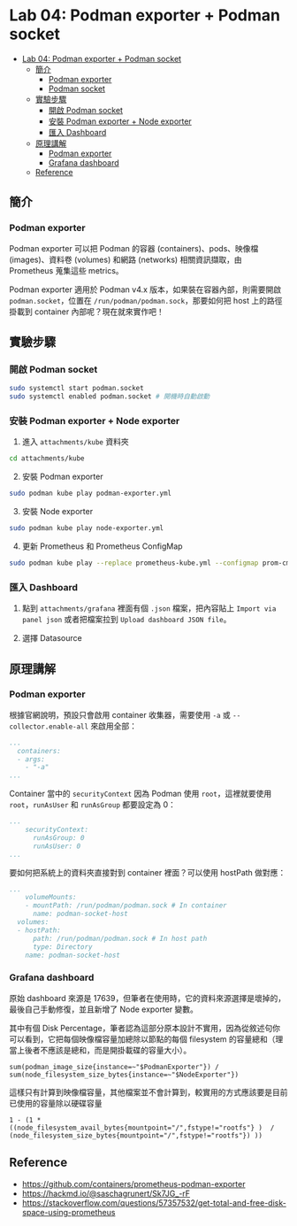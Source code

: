 # Lab 04: Podman exporter + Podman socket

<!-- TOC -->

- [Lab 04: Podman exporter + Podman socket](#lab-04-podman-exporter--podman-socket)
    - [簡介](#%E7%B0%A1%E4%BB%8B)
        - [Podman exporter](#podman-exporter)
        - [Podman socket](#podman-socket)
    - [實驗步驟](#%E5%AF%A6%E9%A9%97%E6%AD%A5%E9%A9%9F)
        - [開啟 Podman socket](#%E9%96%8B%E5%95%9F-podman-socket)
        - [安裝 Podman exporter + Node exporter](#%E5%AE%89%E8%A3%9D-podman-exporter--node-exporter)
        - [匯入 Dashboard](#%E5%8C%AF%E5%85%A5-dashboard)
    - [原理講解](#%E5%8E%9F%E7%90%86%E8%AC%9B%E8%A7%A3)
        - [Podman exporter](#podman-exporter)
        - [Grafana dashboard](#grafana-dashboard)
    - [Reference](#reference)

<!-- /TOC -->

## 簡介

### Podman exporter

Podman exporter 可以把 Podman 的容器 (containers)、pods、映像檔 (images)、資料卷 (volumes) 和網路 (networks) 相關資訊擷取，由 Prometheus 蒐集這些 metrics。

Podman exporter 適用於 Podman v4.x 版本，如果裝在容器內部，則需要開啟 `podman.socket`，位置在 `/run/podman/podman.sock`，那要如何把 host 上的路徑掛載到 container 內部呢？現在就來實作吧！

## 實驗步驟

### 開啟 Podman socket

```bash
sudo systemctl start podman.socket
sudo systemctl enabled podman.socket # 開機時自動啟動
```

### 安裝 Podman exporter + Node exporter

1. 進入 `attachments/kube` 資料夾

```bash
cd attachments/kube
```

2. 安裝 Podman exporter

```bash
sudo podman kube play podman-exporter.yml
```

3. 安裝 Node exporter

```bash
sudo podman kube play node-exporter.yml
```

4. 更新 Prometheus 和 Prometheus ConfigMap

```bash
sudo podman kube play --replace prometheus-kube.yml --configmap prom-cm.yml
```

### 匯入 Dashboard

1. 點到 `attachments/grafana` 裡面有個 `.json` 檔案，把內容貼上 `Import via panel json` 或者把檔案拉到 `Upload dashboard JSON file`。

2. 選擇 Datasource

## 原理講解

### Podman exporter

根據官網說明，預設只會啟用 container 收集器，需要使用 `-a` 或 `--collector.enable-all` 來啟用全部：

```yaml
...
  containers:
  - args:
    - "-a"
...
```

Container 當中的 `securityContext` 因為 Podman 使用 `root`，這裡就要使用 `root`，`runAsUser` 和 `runAsGroup` 都要設定為 0：

```yaml
...
    securityContext:
      runAsGroup: 0
      runAsUser: 0
...
```

要如何把系統上的資料夾直接對到 container 裡面？可以使用 hostPath 做對應：

```yaml
...
    volumeMounts:
    - mountPath: /run/podman/podman.sock # In container
      name: podman-socket-host
  volumes:
  - hostPath:
      path: /run/podman/podman.sock # In host path
      type: Directory
    name: podman-socket-host
```

### Grafana dashboard 

原始 dashboard 來源是 17639，但筆者在使用時，它的資料來源選擇是壞掉的，最後自己手動修復，並且新增了 Node exporter 變數。

其中有個 Disk Percentage，筆者認為這部分原本設計不實用，因為從敘述句你可以看到，它把每個映像檔容量加總除以節點的每個 filesystem 的容量總和（理當上後者不應該是總和，而是開掛載碟的容量大小）。

`sum(podman_image_size{instance=~"$PodmanExporter"}) / sum(node_filesystem_size_bytes{instance=~"$NodeExporter"})`

這樣只有計算到映像檔容量，其他檔案並不會計算到，較實用的方式應該要是目前已使用的容量除以硬碟容量

`1 - (1 * ((node_filesystem_avail_bytes{mountpoint="/",fstype!="rootfs"} )  / (node_filesystem_size_bytes{mountpoint="/",fstype!="rootfs"}) ))`

## Reference

- https://github.com/containers/prometheus-podman-exporter
- https://hackmd.io/@saschagrunert/Sk7JG_-rF
- https://stackoverflow.com/questions/57357532/get-total-and-free-disk-space-using-prometheus
